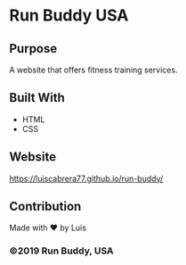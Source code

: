 # Run Buddy USA

## Purpose
A website that offers fitness training services.

## Built With
* HTML
* CSS

## Website
https://luiscabrera77.github.io/run-buddy/

## Contribution
Made with ❤️ by Luis

### ©️2019 Run Buddy, USA 
